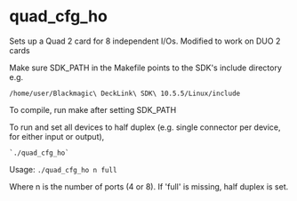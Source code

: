 # quad_cfg_ho
Sets up a Quad 2 card for 8 independent I/Os.
Modified to work on DUO 2 cards

Make sure SDK_PATH in the Makefile points to the SDK's include directory e.g.

`/home/user/Blackmagic\ DeckLink\ SDK\ 10.5.5/Linux/include`


To compile, run make after setting SDK_PATH

To run and set all devices to half duplex (e.g. single connector per device, for either input or output),

    `./quad_cfg_ho`

Usage:
    `./quad_cfg_ho n full`

Where n is the number of ports (4 or 8).
If 'full' is missing, half duplex  is set.

